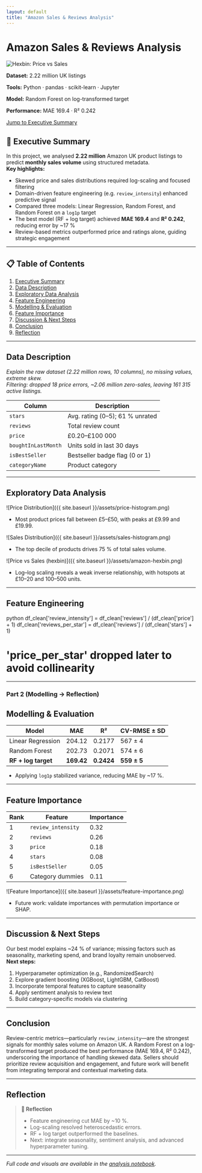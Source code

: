 ```yaml
---
layout: default
title: "Amazon Sales & Reviews Analysis"
---
```


# Amazon Sales & Reviews Analysis

<div class="project-card">
  <img src="{{ site.baseurl }}/assets/amazon-hexbin.png" alt="Hexbin: Price vs Sales" />
  <div class="project-summary">
    <p><strong>Dataset:</strong> 2.22 million UK listings</p>
    <p><strong>Tools:</strong> Python · pandas · scikit-learn · Jupyter</p>
    <p><strong>Model:</strong> Random Forest on log-transformed target</p>
    <p><strong>Performance:</strong> MAE 169.4 · R² 0.242</p>
    <a class="button primary" href="#executive-summary">Jump to Executive Summary</a>
  </div>
</div>

## 🚀 Executive Summary
<a name="executive-summary"></a>

In this project, we analysed **2.22 million** Amazon UK product listings to predict **monthly sales volume** using structured metadata.  
**Key highlights:**  
- Skewed price and sales distributions required log-scaling and focused filtering  
- Domain-driven feature engineering (e.g. `review_intensity`) enhanced predictive signal  
- Compared three models: Linear Regression, Random Forest, and Random Forest on a `log1p` target  
- The best model (RF + log target) achieved **MAE 169.4** and **R² 0.242**, reducing error by ~17 %  
- Review-based metrics outperformed price and ratings alone, guiding strategic engagement

---

## 📋 Table of Contents

1. [Executive Summary](#executive-summary)  
2. [Data Description](#data-description)  
3. [Exploratory Data Analysis](#exploratory-data-analysis)  
4. [Feature Engineering](#feature-engineering)  
5. [Modelling & Evaluation](#modelling--evaluation)  
6. [Feature Importance](#feature-importance)  
7. [Discussion & Next Steps](#discussion--next-steps)  
8. [Conclusion](#conclusion)  
9. [Reflection](#reflection)  

---

## Data Description  
<a name="data-description"></a>

*Explain the raw dataset (2.22 million rows, 10 columns), no missing values, extreme skew.*  
*Filtering: dropped 18 price errors, ~2.06 million zero-sales, leaving 161 315 active listings.*

| Column                | Description                        |
|-----------------------|------------------------------------|
| `stars`               | Avg. rating (0–5); 61 % unrated    |
| `reviews`             | Total review count                 |
| `price`               | £0.20–£100 000                     |
| `boughtInLastMonth`   | Units sold in last 30 days         |
| `isBestSeller`        | Bestseller badge flag (0 or 1)     |
| `categoryName`        | Product category                   |

---

## Exploratory Data Analysis  
<a name="exploratory-data-analysis"></a>

![Price Distribution]({{ site.baseurl }}/assets/price-histogram.png)

- Most product prices fall between £5–£50, with peaks at £9.99 and £19.99.

![Sales Distribution]({{ site.baseurl }}/assets/sales-histogram.png)

- The top decile of products drives 75 % of total sales volume.

![Price vs Sales (hexbin)]({{ site.baseurl }}/assets/amazon-hexbin.png)

- Log–log scaling reveals a weak inverse relationship, with hotspots at £10–20 and 100–500 units.

---

## Feature Engineering  
<a name="feature-engineering"></a>

python
df_clean['review_intensity'] = df_clean['reviews'] / (df_clean['price'] + 1)
df_clean['reviews_per_star']  = df_clean['reviews'] / (df_clean['stars'] + 1)
# 'price_per_star' dropped later to avoid collinearity

---

### Part 2 (Modelling → Reflection)

## Modelling & Evaluation  
<a name="modelling--evaluation"></a>

| Model               | MAE      | R²       | CV-RMSE ± SD |
|---------------------|----------|----------|--------------|
| Linear Regression   | 204.12   | 0.2177   | 567 ± 4      |
| Random Forest       | 202.73   | 0.2071   | 574 ± 6      |
| **RF + log target** | **169.42** | **0.2424** | **559 ± 5** |

- Applying `log1p` stabilized variance, reducing MAE by ~17 %.

---

## Feature Importance  
<a name="feature-importance"></a>

| Rank | Feature            | Importance |
|------|--------------------|------------|
| 1    | `review_intensity` | 0.32       |
| 2    | `reviews`          | 0.26       |
| 3    | `price`            | 0.18       |
| 4    | `stars`            | 0.08       |
| 5    | `isBestSeller`     | 0.05       |
| 6    | Category dummies   | 0.11       |

![Feature Importance]({{ site.baseurl }}/assets/feature-importance.png)

- Future work: validate importances with permutation importance or SHAP.

---

## Discussion & Next Steps  
<a name="discussion--next-steps"></a>

Our best model explains ~24 % of variance; missing factors such as seasonality, marketing spend, and brand loyalty remain unobserved.  
**Next steps:**  
1. Hyperparameter optimization (e.g., RandomizedSearch)  
2. Explore gradient boosting (XGBoost, LightGBM, CatBoost)  
3. Incorporate temporal features to capture seasonality  
4. Apply sentiment analysis to review text  
5. Build category-specific models via clustering

---

## Conclusion  
<a name="conclusion"></a>

Review-centric metrics—particularly `review_intensity`—are the strongest signals for monthly sales volume on Amazon UK. A Random Forest on a log-transformed target produced the best performance (MAE 169.4, R² 0.242), underscoring the importance of handling skewed data. Sellers should prioritize review acquisition and engagement, and future work will benefit from integrating temporal and contextual marketing data.

---

## Reflection  
<a name="reflection"></a>

> **📝 Reflection**  
> - Feature engineering cut MAE by ~10 %.  
> - Log-scaling resolved heteroscedastic errors.  
> - RF + log target outperformed the baselines.  
> - Next: integrate seasonality, sentiment analysis, and advanced hyperparameter tuning.

---

*Full code and visuals are available in the [analysis notebook](analysis_notebook.ipynb).*


